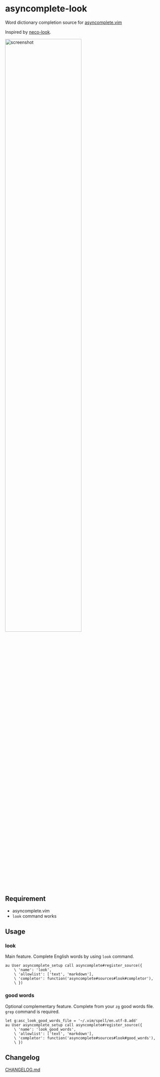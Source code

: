 # asyncomplete-look

Word dictionary completion source for [asyncomplete.vim](https://github.com/prabirshrestha/asyncomplete.vim)

Inspired by [neco-look](https://github.com/ujihisa/neco-look).

<img src="https://raw.githubusercontent.com/htlsne/asyncomplete-look/images/screenshot.png" alt="screenshot" width=70%>

## Requirement

- asyncomplete.vim
- `look` command works

## Usage

### look

Main feature. Complete English words by using `look` command.

```vim
au User asyncomplete_setup call asyncomplete#register_source({
    \ 'name': 'look',
    \ 'allowlist': ['text', 'markdown'],
    \ 'completor': function('asyncomplete#sources#look#completor'),
    \ })
```

### good words

Optional complementary feature. Complete from your `zg` good words file.
`grep` command is required.

```vim
let g:asc_look_good_words_file = '~/.vim/spell/en.utf-8.add'
au User asyncomplete_setup call asyncomplete#register_source({
    \ 'name': 'look_good_words',
    \ 'allowlist': ['text', 'markdown'],
    \ 'completor': function('asyncomplete#sources#look#good_words'),
    \ })
```

## Changelog

[CHANGELOG.md](https://github.com/htlsne/asyncomplete-look/blob/master/CHANGELOG.md)
